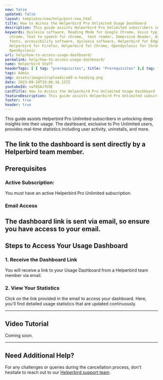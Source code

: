 ```yaml
---
new: false
updated: false
layout: templates/new/help/post-new.html
title: How to Access the Helperbird Pro Unlimited Usage Dashboard
description: This guide assists Helperbird Pro Unlimited subscribers in unlocking deep insights into their usage. The dashboard, exclusive to Pro Unlimited users, provides real-time statistics including user activity, uninstalls, and more. The link to the dashboard is sent directly by a Helperbird team member.
keywords: Dyslexia software, Reading Mode for Google Chrome, Voice typing for
  chrome, Text to speech for chrome,  text reader, Immersive Reader, dyslexia
  fonts, accessibility software, dyslexia software, Helperbird for Edge,
  Helperbird for Firefox, Helperbird for Chrome, Opendyslexic for Chrome,
  OpenDyslexic
url: help/how-to-access-usage-dashboard/
permalink: help/how-to-access-usage-dashboard/
name: Helperbird Staff
headerTags: [ { tag: "prerequisites", title: "Prerequisites" },{ tag: "steps-to-access-your-usage-dashboard", title: "Access Your Usage Dashboard" }]  
tags: Admin
img: assets/images2/uploads/add-a-heading.png
date: 2023-09-10T19:06:16.157Z
youtubeId: vwT8SAJfU3E
cardTitle: How to Access the Helperbird Pro Unlimited Usage Dashboard
featureDescription: This guide assists Helperbird Pro Unlimited subscribers in unlocking deep insights into their usage. The dashboard, exclusive to Pro Unlimited users, provides real-time statistics including user activity, uninstalls, and more. The link to the dashboard is sent directly by a Helperbird team member.
footer: true
header: true
---
```





This guide assists Helperbird Pro Unlimited subscribers in unlocking deep insights into their usage. The dashboard, exclusive to Pro Unlimited users, provides real-time statistics including user activity, uninstalls, and more. 

**The link to the dashboard is sent directly by a Helperbird team member.**
---

## Prerequisites

### Active Subscription: 

You must have an active Helperbird Pro Unlimited subscription.

### Email Access

The dashboard link is sent via email, so ensure you have access to your email.
---

## Steps to Access Your Usage Dashboard

### 1. Receive the Dashboard Link
You will receive a link to your Usage Dashboard from a Helperbird team member via email.

### 2. View Your Statistics
Click on the link provided in the email to access your dashboard. Here, you'll find detailed usage statistics that are updated continuously.





---

## Video Tutorial

Coming soon.


---

## Need Additional Help?

For any challenges or queries during the cancellation process, don't hesitate to reach out to our [Helperbird support team](https://www.helperbird.com/support).

